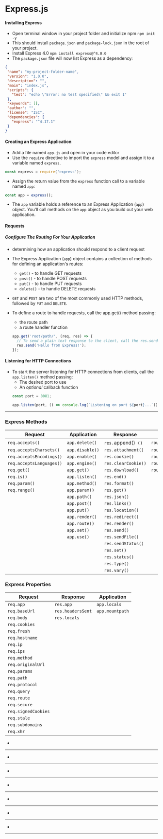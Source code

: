 # Express.js

#### Installing Express
- Open terminal window in your project folder and initialize npm
`npm init -y`
- This should install  `package.json` and  `package-lock.json` in the root of your project.
- Install Express 4.0
`npm install express@^4.0.0`
- The `package.json` file will now list Express as a dependency:
```json
{
 "name": "my-project-folder-name",
 "version": "1.0.0",
 "description": "",
 "main": "index.js",
 "scripts": {
   "test": "echo \"Error: no test specified\" && exit 1"
 },
 "keywords": [],
 "author": "",
 "license": "ISC",
 "dependencies": {
   "express": "^4.17.1"
 }
}
```

#### Creating an Express Application
- Add a file named `app.js` and open in your code editor
- Use the `require` directive to import the `express` model and assign it to a variable named `express`.
```js
const express = require('express');
```
- Assign the return value from the `express` function call to a variable named `app`:
```js
const app = express();
```
- The `app` variable holds a reference to an Express Application (`app`) object. You'll call methods on the `app` object as you build out your web application.

#### Requests
##### Configure The Routing For Your Application
- determining how an application should respond to a client request

- The Express Application (`app`) object contains a collection of methods for defining an application's routes:
  - `get()` - to handle GET requests
  - `post()` - to handle POST requests
  - `put()` - to handle PUT requests
  - `delete()` - to handle DELETE requests
- `GET` and `POST` are two of the most commonly used HTTP methods, followed by `PUT` and `DELETE`.




- To define a route to handle requests, call the app.get() method passing:
  - the route path
  - a route handler function
  ```js
  app.get('root/path/', (req, res) => {
    // To send a plain text response to the client, call the res.send() method passing in the desired content
    res.send('Hello from Express!');
  });
  ```

#### Listening for HTTP Connections
- To start the server listening for HTTP connections from clients, call the `app.listen()` method passing:
  - The desired port to use
  - An *optional* callback function
  ```js
  const port = 8081;

  app.listen(port, () => console.log(`Listening on port ${port}...`));
  ```
---
### Express Methods
| Request                  | Application    | Response            | Router            | Middleware         |
|--------------------------|----------------|---------------------|-------------------|--------------------|
| `req.accepts()`          | `app.delete()`     | `res.`append()` ()`     | `router.all()`    | `bodyParser()`     |
| `req.acceptsCharsets()`  | `app.disable()`    | `res.attachment()`  | `router.METHOD()` | `compress()`       |
| `req.acceptsEncodings()` | `app.enable()`     | `res.cookie()`      | `router.param()`  | `cookieParser()`   |
| `req.acceptsLanguages()` | `app.engine()`     | `res.clearCookie()` | `router.route()`  | `cookieSession()`  |
| `req.get()`              | `app.get()`        | `res.download()`    | `router.use()`    | `csrf()`           |
| `req.is()`               | `app.listen()`     | `res.end()`         |                   | `errorHandler()`   |
| `req.param()`            | `app.method()`     | `res.format()`      |                   | `methodOverride()` |
| `req.range()`            | `app.param()`  | `res.get()`         |                   | `morgan()`         |
|                          | `app.path()`   | `res.json()`        |                   | `responseTime()`   |
|                          | `app.post()`   | `res.links()`       |                   | `favicon()`        |
|                          | `app.put()`    | `res.location()`    |                   | `directory()`      |
|                          | `app.render()` | `res.redirect()`    |                   | `serveStatic()`    |
|                          | `app.route()`  | `res.render()`      |                   | `timeout()`        |
|                          | `app.set()`    | `res.send()`        |                   | `vhost()`          |
|                          | `app.use()`    | `res.sendFile()`    |                   | `session()`        |
|                          |                | `res.sendStatus()`  |                   |                    |
|                          |                | `res.set()`         |                   |                    |
|                          |                | `res.status()`      |                   |                    |
|                          |                | `res.type()`        |                   |                    |
|                          |                | `res.vary()`        |                   |                    |

### Express Properties
| Request             | Response          | Application     |
|---------------------|-------------------|-----------------|
| `req.app`           | `res.app`         | `app.locals`    |
| `req.baseUrl`       | `res.headersSent` | `app.mountpath` |
| `req.body`          | `res.locals`      |                 |
| `req.cookies`       |                   |                 |
| `req.fresh`         |                   |                 |
| `req.hostname`      |                   |                 |
| `req.ip`            |                   |                 |
| `req.ips`           |                   |                 |
| `req.method`        |                   |                 |
| `req.originalUrl`   |                   |                 |
| `req.params`        |                   |                 |
| `req.path`          |                   |                 |
| `req.protocol`      |                   |                 |
| `req.query`         |                   |                 |
| `req.route`         |                   |                 |
| `req.secure`        |                   |                 |
| `req.signedCookies` |                   |                 |
| `req.stale`         |                   |                 |
| `req.subdomains`    |                   |                 |
| `req.xhr`           |                   |                 |
-
---
-
---
-
---
-
---
-
---
-
---
-
---
